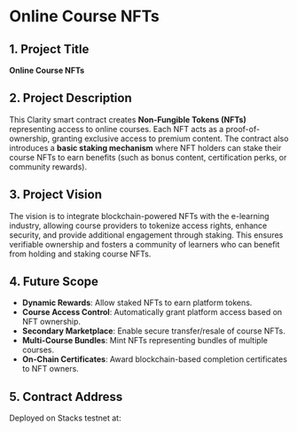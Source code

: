 # Online Course NFTs

## 1. Project Title
**Online Course NFTs**

## 2. Project Description
This Clarity smart contract creates **Non-Fungible Tokens (NFTs)** representing access to online courses. Each NFT acts as a proof-of-ownership, granting exclusive access to premium content. The contract also introduces a **basic staking mechanism** where NFT holders can stake their course NFTs to earn benefits (such as bonus content, certification perks, or community rewards).

## 3. Project Vision
The vision is to integrate blockchain-powered NFTs with the e-learning industry, allowing course providers to tokenize access rights, enhance security, and provide additional engagement through staking. This ensures verifiable ownership and fosters a community of learners who can benefit from holding and staking course NFTs.

## 4. Future Scope
- **Dynamic Rewards**: Allow staked NFTs to earn platform tokens.
- **Course Access Control**: Automatically grant platform access based on NFT ownership.
- **Secondary Marketplace**: Enable secure transfer/resale of course NFTs.
- **Multi-Course Bundles**: Mint NFTs representing bundles of multiple courses.
- **On-Chain Certificates**: Award blockchain-based completion certificates to NFT owners.

## 5. Contract Address
Deployed on Stacks testnet at:

